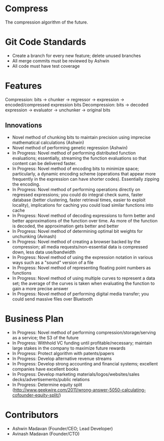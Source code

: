 # Compress
The compression algorithm of the future.

# Git Code Standards
- Create a branch for every new feature; delete unused branches
- All merge commits must be reviewed by Ashwin
- All code must have test coverage

# Features
Compression: bits -> chunker -> regressor -> expression -> encoded/compressed expression bits
Decompression: bits -> decoded expression -> evaluator -> unchunker -> original bits

## Innovations
- Novel method of chunking bits to maintain precision using imprecise mathematical calculations (Ashwin)
- Novel method of performing genetic regression (Ashwin)
- In Progress: Novel method of performing distributed function evaluations; essentially, streaming the function evaluations so that content can be delivered faster.
- In Progress: Novel method of encoding bits to minimize space; particularly, a dynamic encoding scheme (operations that appear more frequently in the expression can have shorter codes). Essentially zipping the encoding.
- In Progress: Novel method of performing operations directly on regressed expressions; you could do integral check sums, faster database (better clustering, faster retrieval times, easier to exploit locality), implications for caching you could load similar functions into cache
- In Progress: Novel method of decoding expressions to form better and better approximations of the function over time. As more of the function is decoded, the approximation gets better and better
- In Progress: Novel method of determining optimal bit weights for unchunking (Avinash)
- In Progress: Novel method of creating a browser backed by the compression; all media requests/non-essential data is compressed down, less data use/bandwidth
- In Progress: Novel method of using the expression notation in various ways such as a "sound" version of a file
- In Progress: Novel method of representing floating point numbers as functions
- In Progress: Novel method of using multiple curves to represent a data set; the average of the curves is taken when evaluating the function to gain a more precise answer
- In Progress: Novel method of performing digital media transfer; you could send massive files over Bluetooth

# Business Plan
- In Progress: Novel method of performing compression/storage/serving as a service; the S3 of the future
- In Progress: Withhold VC funding until profitable/necessary; maintain large stakes in the company to maximize future rewards
- In Progress: Protect algorithm with patents/papers
- In Progress: Develop alternative revenue streams
- In Progress: Develop strong accounting and financial systems; excellent companies have excellent books
- In Progress: Develop marketing materials/logos/websites/sales decks/advertisements/public relations
- In Progress: Determine equity split (http://www.geekwire.com/2011/wrong-answer-5050-calculating-cofounder-equity-split/)

# Contributors
- Ashwin Madavan (Founder/CEO; Lead Developer)
- Avinash Madavan (Founder/CTO)